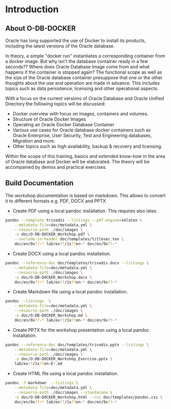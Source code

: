# Introduction

## About O-DB-DOCKER

Oracle has long supported the use of Docker to install its products, including the latest versions of the Oracle database.

In theory, a simple "docker run" instantiates a corresponding container from a docker image. But why isn't the database container ready in a few seconds?? Where does Oracle Database Image come from and what happens if the container is stopped again? The functional scope as well as the size of the Oracle database container presuppose that one or the other thoughts about the use and operation are made in advance. This includes topics such as data persistence, licensing and other operational aspects.

With a focus on the current versions of Oracle Database and Oracle Unified Directory the following topics will be discussed:

- Docker overview with focus on images, containers and volumes.
- Structure of Oracle Docker Images
- Operating an Oracle Docker Database Container
- Various use cases for Oracle database docker containers such as Oracle Enterprise, User Security, Test and Engineering databases, Migration and more.
- Other topics such as high availability, backup & recovery and licensing.

Within the scope of this training, basics and extended know-how in the area of Oracle database and Docker will be elaborated. The theory will be accompanied by demos and practical exercises.

## Build Documentation

The workshop documentation is based on markdown. This allows to convert it to different formats e.g. PDF, DOCX and PPTX

- Create PDF using a local pandoc installation. This requires also latex.

```bash
pandoc --template trivadis --listings --pdf-engine=xelatex \
    --metadata-file=doc/metadata.yml \
    --resource-path ./doc/images \
    -o doc/O-DB-DOCKER_Workshop.pdf \
    --include-in-header doc/templates/titlesec.tex \
    doc/en/0x??-* lab/ex??/1x??en-* doc/en/9x??-*
```

- Create DOCX using a local pandoc installation.

```bash
pandoc --reference-doc doc/templates/trivadis.docx --listings \
    --metadata-file=doc/metadata.yml \
    --resource-path ./doc/images \
    -o doc/O-DB-DOCKER_Workshop.docx \
    doc/en/0x??-* lab/ex??/1x??en-* doc/en/9x??-*
```

- Create Markdown file using a local pandoc installation. 

```bash
pandoc --listings  \
    --metadata-file=doc/metadata.yml \
    --resource-path ./doc/images \
    -o doc/O-DB-DOCKER_Workshop.md \
    doc/en/0x??-* lab/ex??/1x??en-* doc/en/9x??-*
```

- Create PPTX for the workshop presentation using a local pandoc installation.

```bash
pandoc --reference-doc doc/templates/trivadis.pptx --listings \
    --metadata-file=doc/metadata.yml \
    --resource-path ./doc/images \
    -o doc/O-DB-DOCKER_Workshop_Exercise.pptx \
    lab/ex??/1x??en-E*.md
```

- Create HTML file using a local pandoc installation.

```bash
pandoc -f markdown  --listings \
    --metadata-file=doc/metadata.yml \
    --resource-path ./doc/images --standalone \
    -o doc/O-DB-DOCKER_Workshop.html --css doc/templates/pandoc.css \
    doc/en/0x??-* lab/ex??/1x??en-* doc/en/9x??-*
```

